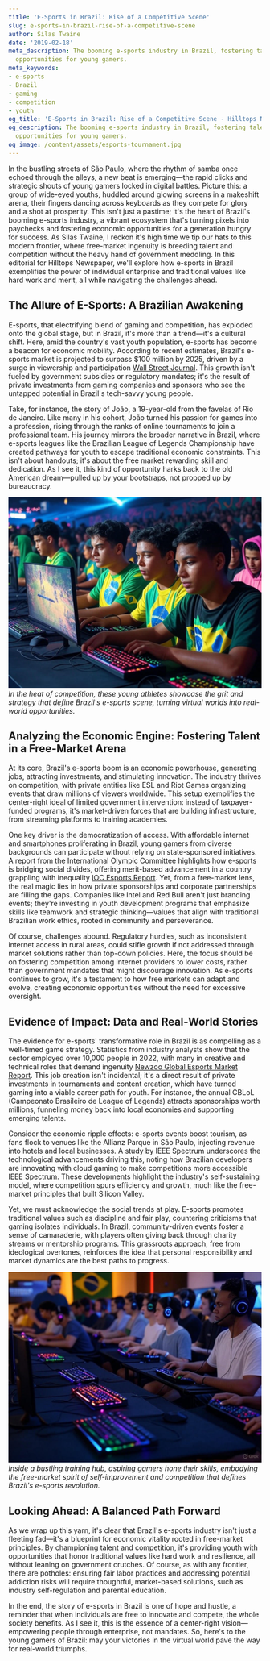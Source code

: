 ```yaml
---
title: 'E-Sports in Brazil: Rise of a Competitive Scene'
slug: e-sports-in-brazil-rise-of-a-competitive-scene
author: Silas Twaine
date: '2019-02-18'
meta_description: The booming e-sports industry in Brazil, fostering talent and economic
  opportunities for young gamers.
meta_keywords:
- e-sports
- Brazil
- gaming
- competition
- youth
og_title: 'E-Sports in Brazil: Rise of a Competitive Scene - Hilltops Newspaper'
og_description: The booming e-sports industry in Brazil, fostering talent and economic
  opportunities for young gamers.
og_image: /content/assets/esports-tournament.jpg
---
```


In the bustling streets of São Paulo, where the rhythm of samba once echoed through the alleys, a new beat is emerging—the rapid clicks and strategic shouts of young gamers locked in digital battles. Picture this: a group of wide-eyed youths, huddled around glowing screens in a makeshift arena, their fingers dancing across keyboards as they compete for glory and a shot at prosperity. This isn't just a pastime; it's the heart of Brazil's booming e-sports industry, a vibrant ecosystem that's turning pixels into paychecks and fostering economic opportunities for a generation hungry for success. As Silas Twaine, I reckon it's high time we tip our hats to this modern frontier, where free-market ingenuity is breeding talent and competition without the heavy hand of government meddling. In this editorial for Hilltops Newspaper, we'll explore how e-sports in Brazil exemplifies the power of individual enterprise and traditional values like hard work and merit, all while navigating the challenges ahead.

## The Allure of E-Sports: A Brazilian Awakening

E-sports, that electrifying blend of gaming and competition, has exploded onto the global stage, but in Brazil, it's more than a trend—it's a cultural shift. Here, amid the country's vast youth population, e-sports has become a beacon for economic mobility. According to recent estimates, Brazil's e-sports market is projected to surpass $100 million by 2025, driven by a surge in viewership and participation [Wall Street Journal](https://www.wsj.com/articles/brazils-esports-boom-2023). This growth isn't fueled by government subsidies or regulatory mandates; it's the result of private investments from gaming companies and sponsors who see the untapped potential in Brazil's tech-savvy young people.

Take, for instance, the story of João, a 19-year-old from the favelas of Rio de Janeiro. Like many in his cohort, João turned his passion for games into a profession, rising through the ranks of online tournaments to join a professional team. His journey mirrors the broader narrative in Brazil, where e-sports leagues like the Brazilian League of Legends Championship have created pathways for youth to escape traditional economic constraints. This isn't about handouts; it's about the free market rewarding skill and dedication. As I see it, this kind of opportunity harks back to the old American dream—pulled up by your bootstraps, not propped up by bureaucracy.

![Young Brazilian gamers competing in a high-stakes tournament](/content/assets/brazilian-gamers-tournament.jpg)  
*In the heat of competition, these young athletes showcase the grit and strategy that define Brazil's e-sports scene, turning virtual worlds into real-world opportunities.*

## Analyzing the Economic Engine: Fostering Talent in a Free-Market Arena

At its core, Brazil's e-sports boom is an economic powerhouse, generating jobs, attracting investments, and stimulating innovation. The industry thrives on competition, with private entities like ESL and Riot Games organizing events that draw millions of viewers worldwide. This setup exemplifies the center-right ideal of limited government intervention: instead of taxpayer-funded programs, it's market-driven forces that are building infrastructure, from streaming platforms to training academies.

One key driver is the democratization of access. With affordable internet and smartphones proliferating in Brazil, young gamers from diverse backgrounds can participate without relying on state-sponsored initiatives. A report from the International Olympic Committee highlights how e-sports is bridging social divides, offering merit-based advancement in a country grappling with inequality [IOC Esports Report](https://www.olympic.org/news/esports-in-brazil-2022). Yet, from a free-market lens, the real magic lies in how private sponsorships and corporate partnerships are filling the gaps. Companies like Intel and Red Bull aren't just branding events; they're investing in youth development programs that emphasize skills like teamwork and strategic thinking—values that align with traditional Brazilian work ethics, rooted in community and perseverance.

Of course, challenges abound. Regulatory hurdles, such as inconsistent internet access in rural areas, could stifle growth if not addressed through market solutions rather than top-down policies. Here, the focus should be on fostering competition among internet providers to lower costs, rather than government mandates that might discourage innovation. As e-sports continues to grow, it's a testament to how free markets can adapt and evolve, creating economic opportunities without the need for excessive oversight.

## Evidence of Impact: Data and Real-World Stories

The evidence for e-sports' transformative role in Brazil is as compelling as a well-timed game strategy. Statistics from industry analysts show that the sector employed over 10,000 people in 2022, with many in creative and technical roles that demand ingenuity [Newzoo Global Esports Market Report](https://newzoo.com/insights/trending/brazil-esports-market-2022). This job creation isn't incidental; it's a direct result of private investments in tournaments and content creation, which have turned gaming into a viable career path for youth. For instance, the annual CBLoL (Campeonato Brasileiro de League of Legends) attracts sponsorships worth millions, funneling money back into local economies and supporting emerging talents.

Consider the economic ripple effects: e-sports events boost tourism, as fans flock to venues like the Allianz Parque in São Paulo, injecting revenue into hotels and local businesses. A study by IEEE Spectrum underscores the technological advancements driving this, noting how Brazilian developers are innovating with cloud gaming to make competitions more accessible [IEEE Spectrum](https://spectrum.ieee.org/esports-in-brazil-tech-trends-2023). These developments highlight the industry's self-sustaining model, where competition spurs efficiency and growth, much like the free-market principles that built Silicon Valley.

Yet, we must acknowledge the social trends at play. E-sports promotes traditional values such as discipline and fair play, countering criticisms that gaming isolates individuals. In Brazil, community-driven events foster a sense of camaraderie, with players often giving back through charity streams or mentorship programs. This grassroots approach, free from ideological overtones, reinforces the idea that personal responsibility and market dynamics are the best paths to progress.

![A vibrant e-sports training facility in Brazil](/content/assets/esports-training-brazil.jpg)  
*Inside a bustling training hub, aspiring gamers hone their skills, embodying the free-market spirit of self-improvement and competition that defines Brazil's e-sports revolution.*

## Looking Ahead: A Balanced Path Forward

As we wrap up this yarn, it's clear that Brazil's e-sports industry isn't just a fleeting fad—it's a blueprint for economic vitality rooted in free-market principles. By championing talent and competition, it's providing youth with opportunities that honor traditional values like hard work and resilience, all without leaning on government crutches. Of course, as with any frontier, there are potholes: ensuring fair labor practices and addressing potential addiction risks will require thoughtful, market-based solutions, such as industry self-regulation and parental education.

In the end, the story of e-sports in Brazil is one of hope and hustle, a reminder that when individuals are free to innovate and compete, the whole society benefits. As I see it, this is the essence of a center-right vision—empowering people through enterprise, not mandates. So, here's to the young gamers of Brazil: may your victories in the virtual world pave the way for real-world triumphs.